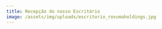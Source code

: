```yaml
---
title: Recepção do nosso Escritório
image: /assets/img/uploads/escritorio_rovumaholdings.jpg
---
```


